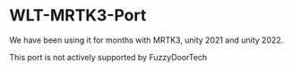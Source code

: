 # WLT-MRTK3-Port

We have been using it for months with MRTK3, unity 2021 and unity 2022.

This port is not actively supported by FuzzyDoorTech

